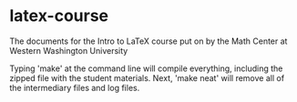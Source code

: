 latex-course
============

The documents for the Intro to LaTeX course put on by the Math Center at Western Washington University

Typing 'make' at the command line will compile everything, including the zipped file with the student materials. Next, 'make neat' will remove all of the intermediary files and log files.
